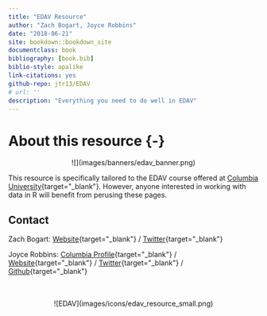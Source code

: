 ```yaml
--- 
title: "EDAV Resource"
author: "Zach Bogart, Joyce Robbins"
date: "2018-06-21"
site: bookdown::bookdown_site
documentclass: book
bibliography: [book.bib]
biblio-style: apalike
link-citations: yes
github-repo: jtr13/EDAV
# url: ''
description: "Everything you need to do well in EDAV"
---
```


# About this resource {-}

<center>
![](images/banners/edav_banner.png)
</center>

This resource is specifically tailored to the EDAV course offered at [Columbia University](https://www.columbia.edu/){target="_blank"}. However, anyone interested in working with data in R will benefit from perusing these pages.

## Contact

Zach Bogart: 
[Website](https://zachbogart.com/){target="_blank"}
/
[Twitter](https://twitter.com/zachbogart){target="_blank"}

Joyce Robbins: 
[Columbia Profile](http://stat.columbia.edu/department-directory/name/joyce-robbins/){target="_blank"}
/
[Website](http://www.joyce-robbins.com/){target="_blank"}
/
[Twitter](https://twitter.com/jtrnyc){target="_blank"}
/
[Github](https://github.com/jtr13){target="_blank"}


<!-- Footer -->
<center>
</br></br>
![EDAV](images/icons/edav_resource_small.png)
</br></br>
</center>
